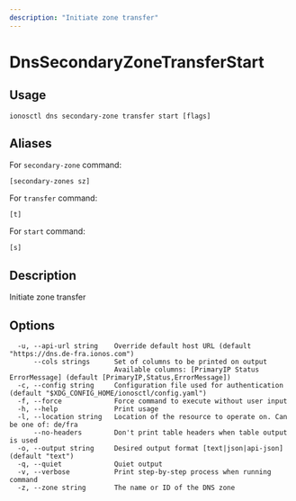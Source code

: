 ```yaml
---
description: "Initiate zone transfer"
---
```


# DnsSecondaryZoneTransferStart

## Usage

```text
ionosctl dns secondary-zone transfer start [flags]
```

## Aliases

For `secondary-zone` command:

```text
[secondary-zones sz]
```

For `transfer` command:

```text
[t]
```

For `start` command:

```text
[s]
```

## Description

Initiate zone transfer

## Options

```text
  -u, --api-url string    Override default host URL (default "https://dns.de-fra.ionos.com")
      --cols strings      Set of columns to be printed on output 
                          Available columns: [PrimaryIP Status ErrorMessage] (default [PrimaryIP,Status,ErrorMessage])
  -c, --config string     Configuration file used for authentication (default "$XDG_CONFIG_HOME/ionosctl/config.yaml")
  -f, --force             Force command to execute without user input
  -h, --help              Print usage
  -l, --location string   Location of the resource to operate on. Can be one of: de/fra
      --no-headers        Don't print table headers when table output is used
  -o, --output string     Desired output format [text|json|api-json] (default "text")
  -q, --quiet             Quiet output
  -v, --verbose           Print step-by-step process when running command
  -z, --zone string       The name or ID of the DNS zone
```

